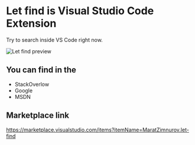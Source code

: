 # **Let find** is Visual Studio Code Extension

Try to search inside VS Code right now. 

![Let find preview](https://raw.githubusercontent.com/Zimtir/let-find-vs-code/master/assets/preview.gif "Let find preview")

## You can find in the

* StackOverlow
* Google
* MSDN

## Marketplace link

https://marketplace.visualstudio.com/items?itemName=MaratZimnurov.let-find
